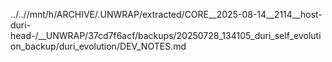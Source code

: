 ../..//mnt/h/ARCHIVE/.UNWRAP/extracted/CORE__2025-08-14__2114__host-duri-head-/__UNWRAP/37cd7f6acf/backups/20250728_134105_duri_self_evolution_backup/duri_evolution/DEV_NOTES.md